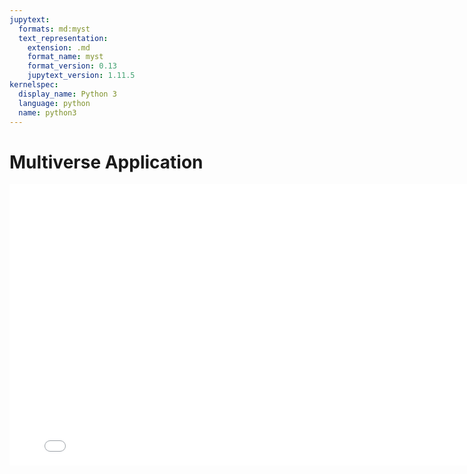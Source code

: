 ```yaml
---
jupytext:
  formats: md:myst
  text_representation:
    extension: .md
    format_name: myst
    format_version: 0.13
    jupytext_version: 1.11.5
kernelspec:
  display_name: Python 3
  language: python
  name: python3
---
```


# <i class="fa-solid fa-rocket"></i> Multiverse Application

<iframe width="800" height="450" src="../../_static/placeholder_slides.pdf" frameborder="0" allowfullscreen></iframe>